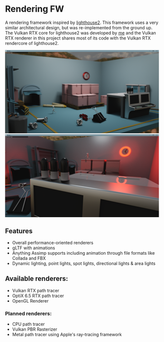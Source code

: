 # Rendering FW

A rendering framework inspired by [lighthouse2](https://github.com/jbikker/lighthouse2). This framework
uses a very similar architectural design, but was re-implemented from the ground up. The Vulkan RTX core
for lighthouse2 was developed by [me](https://github.com/MeirBon) and the Vulkan RTX renderer in this
project shares most of its code with the Vulkan RTX rendercore of lighthouse2.

![screenshot0](docs/screenshot0.png)
![screenshot0](docs/screenshot1.png)

## Features
- Overall performance-oriented renderers
- gLTF with animations
- Anything Assimp supports including animation through file formats like Collada and FBX
- Dynamic lighting, point lights, spot lights, directional lights & area lights

## Available renderers:
- Vulkan RTX path tracer
- OptiX 6.5 RTX path tracer
- OpenGL Renderer

### Planned renderers:
- CPU path tracer
- Vulkan PBR Rasterizer
- Metal path tracer using Apple's ray-tracing framework 
